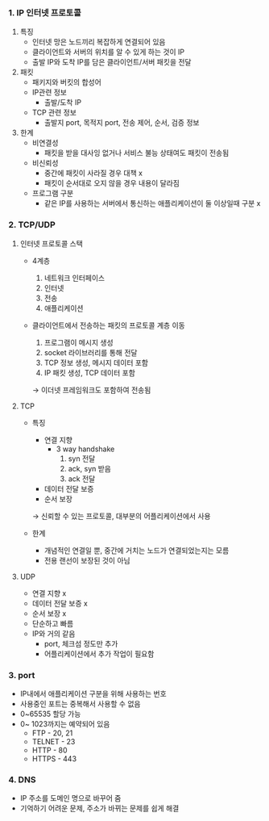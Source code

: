 ### 1. IP 인터넷 프로토콜

1. 특징
    - 인터넷 망은 노드끼리 복잡하게 연결되어 있음
    - 클라이언트와 서버의 위치를 알 수 있게 하는 것이 IP
    - 출발 IP와 도착 IP를 담은 클라이언트/서버 패킷을 전달
2. 패킷
    - 패키지와 버킷의 합성어
    - IP관련 정보
        - 출발/도착 IP
    - TCP 관련 정보
        - 출발지 port, 목적지 port, 전송 제어, 순서, 검증 정보
3. 한계
    - 비연결성
        - 패킷을 받을 대사잉 없거나 서비스 불능 상태여도 패킷이 전송됨
    - 비신뢰성
        - 중간에 패킷이 사라질 경우 대책 x
        - 패킷이 순서대로 오지 않을 경우 내용이 달라짐
    - 프로그램 구분
        - 같은 IP를 사용하는 서버에서 통신하는 애플리케이션이 둘 이상일때 구분 x

### 2. TCP/UDP

1. 인터넷 프로토콜 스택
    - 4계층
        1. 네트워크 인터페이스
        2. 인터넷
        3. 전송
        4. 애플리케이션
    - 클라이언트에서 전송하는 패킷의 프로토콜 계층 이동
        1. 프로그램이 메시지 생성
        2. socket 라이브러리를 통해 전달
        3. TCP 정보 생성, 메시지 데이터 포함
        4. IP 패킷 생성, TCP 데이터 포함
        
        → 이더넷 프레임워크도 포함하여 전송됨
        
2. TCP 
    - 특징
        - 연결 지향
            - 3 way handshake
                1. syn 전달
                2. ack, syn 받음
                3. ack 전달
        - 데이터 전달 보증
        - 순서 보장
        
        → 신뢰할 수 있는 프로토콜, 대부분의 어플리케이션에서 사용
        
    - 한계
        - 개념적인 연결일 뿐, 중간에 거치는 노드가 연결되었는지는 모름
        - 전용 랜선이 보장된 것이 아님
3. UDP
    - 연결 지향 x
    - 데이터 전달 보증 x
    - 순서 보장 x
    - 단순하고 빠름
    - IP와 거의 같음
        - port, 체크섬 정도만 추가
        - 어플리케이션에서 추가 작업이 필요함

### 3. port

- IP내에서 애플리케이션 구분을 위해 사용하는 번호
- 사용중인 포트는 중복해서 사용할 수 없음
- 0~65535 할당 가능
- 0~ 1023까지는 예약되어 있음
    - FTP - 20, 21
    - TELNET - 23
    - HTTP - 80
    - HTTPS - 443

### 4. DNS

- IP 주소를 도메인 명으로 바꾸어 줌
- 기억하기 어려운 문제, 주소가 바뀌는 문제를 쉽게 해결